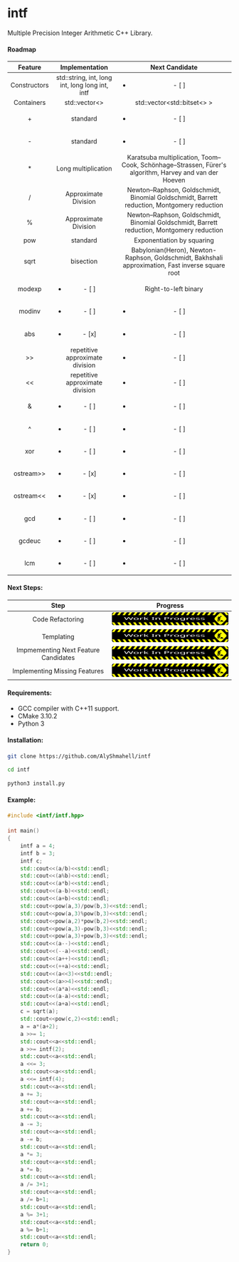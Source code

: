 # intf
Multiple Precision Integer Arithmetic C++ Library.  

#### Roadmap

| Feature       | Implementation                                   | Next Candidate       |
|:-------------:|:------------------------------------------------:|:--------------------:|
| Constructors  | std::string, int, long int, long long int, intf  | <ul><li>- [ ] </li></ul> |
| Containers    | std::vector<<int>>                                 | std::vector<std::bitset<<int>> > |
| +             | standard                                         | <ul><li>- [ ] </li></ul> |
| -             | standard                                         | <ul><li>- [ ] </li></ul> |
| *             | Long multiplication                              | Karatsuba multiplication, Toom–Cook, Schönhage–Strassen, Fürer's algorithm, Harvey and van der Hoeven|
| /             | Approximate Division                             | Newton–Raphson, Goldschmidt, Binomial Goldschmidt, Barrett reduction, Montgomery reduction |
| %             | Approximate Division                             | Newton–Raphson, Goldschmidt, Binomial Goldschmidt, Barrett reduction, Montgomery reduction |
| pow           | standard                                         | Exponentiation by squaring |
| sqrt          | bisection                                        | Babylonian(Heron), Newton-Raphson, Goldschmidt, Bakhshali approximation, Fast inverse square root |
| modexp        | <ul><li>- [ ] </li></ul>                         | Right-to-left binary     |
| modinv        | <ul><li>- [ ] </li></ul>                         | <ul><li>- [ ] </li></ul> |
| abs           | <ul><li>- [x] </li></ul>                         | <ul><li>- [ ] </li></ul> |
| >>            | repetitive approximate division                  | <ul><li>- [ ] </li></ul> |
| <<            | repetitive approximate division                  | <ul><li>- [ ] </li></ul> |
| &             | <ul><li>- [ ] </li></ul>                         | <ul><li>- [ ] </li></ul> |
| ^             | <ul><li>- [ ] </li></ul>                         | <ul><li>- [ ] </li></ul> |
| xor           | <ul><li>- [ ] </li></ul>                         | <ul><li>- [ ] </li></ul> |
| ostream>>     | <ul><li>- [x] </li></ul>                         | <ul><li>- [ ] </li></ul> |
| ostream<<     | <ul><li>- [x] </li></ul>                         | <ul><li>- [ ] </li></ul> |
| gcd           | <ul><li>- [ ] </li></ul>                         | <ul><li>- [ ] </li></ul> |
| gcdeuc        | <ul><li>- [ ] </li></ul>                         | <ul><li>- [ ] </li></ul> |
| lcm           | <ul><li>- [ ] </li></ul>                         | <ul><li>- [ ] </li></ul> |  

#### Next Steps:   
| Step          | Progress                                                                                                             |
|:-------------:|:--------------------------------------------------------------------------------------------------------------------:|
|Code Refactoring|![Work In Progress](https://github.com/AlyShmahell/AlyShmahell-GraphicDesign/blob/master/wip.svg)                    |
|Templating|![Work In Progress](https://github.com/AlyShmahell/AlyShmahell-GraphicDesign/blob/master/wip.svg)                          |
|Impmementing Next Feature Candidates|![Work In Progress](https://github.com/AlyShmahell/AlyShmahell-GraphicDesign/blob/master/wip.svg)|
|Implementing Missing Features|![Work In Progress](https://github.com/AlyShmahell/AlyShmahell-GraphicDesign/blob/master/wip.svg)       |  

#### Requirements:  
- GCC compiler with C++11 support.
- CMake 3.10.2
- Python 3  

#### Installation:  
```sh
git clone https://github.com/AlyShmahell/intf
```
```sh
cd intf
```
```sh
python3 install.py
```
#### Example:   
```cpp
#include <intf/intf.hpp>

int main()
{
    intf a = 4;
    intf b = 3;
    intf c;
    std::cout<<(a/b)<<std::endl;
    std::cout<<(a%b)<<std::endl;
    std::cout<<(a*b)<<std::endl;
    std::cout<<(a-b)<<std::endl;
    std::cout<<(a+b)<<std::endl;
    std::cout<<pow(a,3)/pow(b,3)<<std::endl;
    std::cout<<pow(a,3)%pow(b,3)<<std::endl;
    std::cout<<pow(a,2)*pow(b,2)<<std::endl;
    std::cout<<pow(a,3)-pow(b,3)<<std::endl;
    std::cout<<pow(a,3)+pow(b,3)<<std::endl;
    std::cout<<(a--)<<std::endl;
    std::cout<<(--a)<<std::endl;
    std::cout<<(a++)<<std::endl;
    std::cout<<(++a)<<std::endl;
    std::cout<<(a<<3)<<std::endl;
    std::cout<<(a>>4)<<std::endl;
    std::cout<<(a*a)<<std::endl;
    std::cout<<(a-a)<<std::endl;
    std::cout<<(a+a)<<std::endl;
    c = sqrt(a);
    std::cout<<pow(c,2)<<std::endl;
    a = a*(a+2);
    a >>= 1;
    std::cout<<a<<std::endl;
    a >>= intf(2);
    std::cout<<a<<std::endl;
    a <<= 3;
    std::cout<<a<<std::endl;
    a <<= intf(4);
    std::cout<<a<<std::endl;
    a += 3;
    std::cout<<a<<std::endl;
    a += b;
    std::cout<<a<<std::endl;
    a -= 3;
    std::cout<<a<<std::endl;
    a -= b;
    std::cout<<a<<std::endl;
    a *= 3;
    std::cout<<a<<std::endl;
    a *= b;
    std::cout<<a<<std::endl;
    a /= 3+1;
    std::cout<<a<<std::endl;
    a /= b+1;
    std::cout<<a<<std::endl;
    a %= 3+1;
    std::cout<<a<<std::endl;
    a %= b+1;
    std::cout<<a<<std::endl;
    return 0;
}
```  

